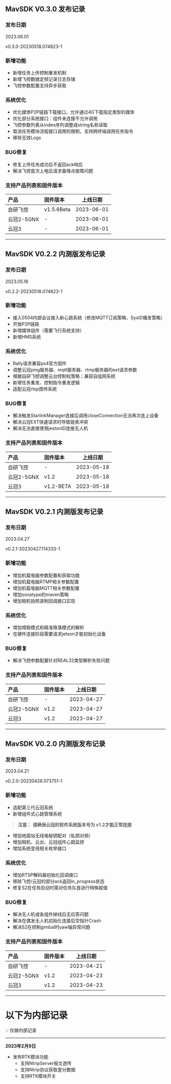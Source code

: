 ## MavSDK V0.3.0 发布记录

### 发布日期

2023.06.01

v0.3.0-20230518.074823-1

### 新增功能

- 新增任务上传控制重发机制
- 新增飞控数据定频记录日志存储
- 飞控参数配置支持异步获取

### 系统优化

- 优化媒体P2P链路下载接口，允许通过4G下载指定类型的媒体
- 优化部分系统接口：组件未连接不允许调用
- 飞控参数列表从index序列调整成string名称读取
- 取消任务模块流程接口调用的限制，支持跨终端调用任务指令
- 移除无效Logs

### BUG修复

- 修复上传任务成功后不返回ack响应
- 解决飞控首次上电后请求备降点故障问题

### 支持产品列表和固件版本

| 产品        | 固件版本   |  上线日期  |
| :--------  | :-----  | :----:  |
| 自研飞控| v1.5.6Beta|2023-06-01|
| 云冠2-5GNX| -|2023-06-01|
| 云冠3| -|2023-06-01|

---

## MavSDK V0.2.2 内测版发布记录

### 发布日期

2023.05.18

v0.2.2-20230518.074823-1

### 新增功能

- 接入0504内部会议接入新心跳系统（修改MQTT订阅策略、SysID播发策略）
- 开放P2P链路
- 新增媒体组件（需要飞行系统支持）
- 新增HMS系统

### 系统优化

- Rally请求兼容px4官方固件
- 调整云冠ping服务器、mqtt服务器、rtmp服务器的ext请求参数
- 根据自研飞控调整云台控制权策略；兼容自组网系统
- 新增任务重发、控制指令重发逻辑
- 适配云冠rtsp图传系统

### BUG修复

- 解决触发StarlinkManager连接后调用closeConnection无法再次连上设备
- 解决云冠EXT快速请求时导致链表冲突
- 解决无法直接使用jestonID连接无人机

### 支持产品列表和固件版本

| 产品        | 固件版本   |  上线日期  |
| :--------  | :-----  | :----:  |
| 自研飞控| -|2023-05-18|
| 云冠2-5GNX| v1.2|2023-05-18|
| 云冠3| v1.2-BETA|2023-05-18|

---

## MavSDK V0.2.1 内测版发布记录

### 发布日期

2023.04.27

v0.2.1-20230427.114333-1

### 新增功能

- 增加机载电脑参数配置和获取功能
- 增加机载电脑RTMP相关参数配置
- 增加机载电脑MQTT相关参数配置
- 增加sonatype的maven策略
- 增加相机拍照录制回调接口实现

### 系统优化

- 增加增稳模式和精准降落模式的解析
- 在硬件连接阶段需要请求jetson才能初始化设备

### BUG修复

- 解决飞控参数配置针对REAL32类型解析失败问题

### 支持产品列表和固件版本

| 产品        | 固件版本   |  上线日期  |
| :--------  | :-----  | :----:  |
| 自研飞控| -|2023-04-27|
| 云冠2-5GNX| v1.2|2023-04-27|
| 云冠3| v1.2|2023-04-27|

---

## MavSDK V0.2.0 内测版发布记录

### 发布日期

2023.04.21

v0.2.0-20230426.073751-1

### 新增功能

- 适配第三代云冠系统
- 新增组件式心跳管理系统

> **注意：**
> **请确保云冠的软件系统版本号为 v1.2才能正常连接**

- 增加地面站无线电秘钥配对（私钥对频）
- 增加相机、云台、云冠组件心跳监控
- 增加系统变倍相关枚举接口

### 系统优化

- 增加RTSP解码器初始化回调接口
- 移除飞控/云冠的部分ack返回in_progress状态
- 修复S2在任务启动时需对任务队首进行特殊赋值

### BUG修复

- 解决无人机或各组件掉线后无应答问题
- 解决在偶发无人机初始化连接后空指针Crash
- 解决S2在控制gimbal时yaw轴异常问题

### 支持产品列表和固件版本

| 产品        | 固件版本   |  上线日期  |
| :--------  | :-----  | :----:  |
| 自研飞控| -|2023-04-21|
| 云冠2-5GNX| v1.2|2023-04-23|
| 云冠3| v1.2|2023-04-23|

---

# 以下为内部记录

<aside>
💡 仅做内部记录

</aside>

---

**2023年2月9日**

- 发布RTK模块功能
    - 支持NtripServer报文透传
    - 支持Ntrip协议获取差分数据
    - 支持RTK模块开关